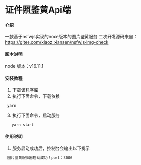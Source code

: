 # 证件照鉴黄Api端

#### 介绍
一款基于nsfwjs实现的node版本的图片鉴黄服务
二次开发源码来自：https://gitee.com/xiaoz_xiansen/nsfwjs-img-check

#### 版本说明
node 版本：v16.11.1


#### 安装教程

1. 下载该程序库
2.  执行下面命令，下载依赖
   ```js
    yarn
   ```
3. 执行下面命令，启动服务
 ```js
    yarn start
 ```

#### 使用说明

1.  服务启动成功后，控制台会输出以下提示
   ```js
    图片鉴黄服务器启动成功！port：3006
   ```
